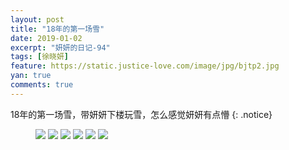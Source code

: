 ```yaml
---
layout: post
title: "18年的第一场雪"
date: 2019-01-02
excerpt: "妍妍的日记-94"
tags: [徐晓妍]
feature: https://static.justice-love.com/image/jpg/bjtp2.jpg
yan: true
comments: true
---
```

18年的第一场雪，带妍妍下楼玩雪，怎么感觉妍妍有点懵
{: .notice}
<figure>
    <img src="{{ site.staticUrl }}/yanyan/image/wanxue181.jpg?imageslim&imageMogr2/auto-orient" />
    <img src="{{ site.staticUrl }}/yanyan/image/wanxue182.jpg?imageslim&imageMogr2/auto-orient" />
    <img src="{{ site.staticUrl }}/yanyan/image/wanxue183.jpg?imageslim&imageMogr2/auto-orient" />
    <img src="{{ site.staticUrl }}/yanyan/image/wanxue184.jpg?imageslim&imageMogr2/auto-orient" />
    <img src="{{ site.staticUrl }}/yanyan/image/wanxue185.jpg?imageslim&imageMogr2/auto-orient" />
    <img src="{{ site.staticUrl }}/yanyan/image/wanxue186.jpg?imageslim&imageMogr2/auto-orient" />
</figure>
